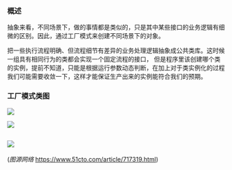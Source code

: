 ### 概述
抽象来看，不同场景下，做的事情都是类似的，只是其中某些接口的业务逻辑有细微的区别。因此，通过工厂模式来创建不同场景下的对象。

把一些执行流程明确、但流程细节有差异的业务处理逻辑抽象成公共类库。这时候一组具有相同行为的类都会实现一个固定流程的接口，
但是程序里该创建哪个类的实例，提前不知道，只能是根据运行参数动态判断，在加上对于类实例化的过程我们可能需要收敛一下，这样才能保证生产出来的实例能符合我们的预期。

### 工厂模式类图

![](https://s6.51cto.com/oss/202208/29/2669b071368a62f5a4b1974c215c942d54af51.png)

![](https://s8.51cto.com/oss/202208/29/b6302e58686f7ab109f991c512e77607c56a6d.png)

![](https://s5.51cto.com/oss/202208/29/96ba0c0042e646ed8383039dd7ff56deb9d6d1.png)
-----------
(*图源网络* https://www.51cto.com/article/717319.html)
